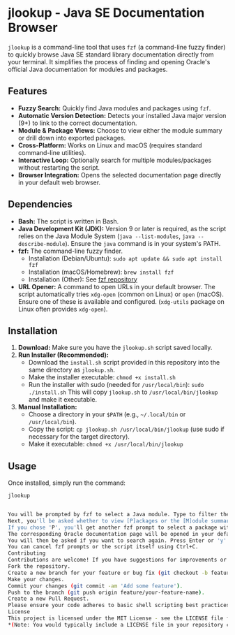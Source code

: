 
# jlookup - Java SE Documentation Browser

`jlookup` is a command-line tool that uses `fzf` (a command-line fuzzy finder) to quickly browse Java SE standard library documentation directly from your terminal. It simplifies the process of finding and opening Oracle's official Java documentation for modules and packages.

## Features

* **Fuzzy Search:** Quickly find Java modules and packages using `fzf`.
* **Automatic Version Detection:** Detects your installed Java major version (9+) to link to the correct documentation.
* **Module & Package Views:** Choose to view either the module summary or drill down into exported packages.
* **Cross-Platform:** Works on Linux and macOS (requires standard command-line utilities).
* **Interactive Loop:** Optionally search for multiple modules/packages without restarting the script.
* **Browser Integration:** Opens the selected documentation page directly in your default web browser.

## Dependencies

* **Bash:** The script is written in Bash.
* **Java Development Kit (JDK):** Version 9 or later is required, as the script relies on the Java Module System (`java --list-modules`, `java --describe-module`). Ensure the `java` command is in your system's PATH.
* **fzf:** The command-line fuzzy finder.
    * Installation (Debian/Ubuntu): `sudo apt update && sudo apt install fzf`
    * Installation (macOS/Homebrew): `brew install fzf`
    * Installation (Other): See [fzf repository](https://github.com/junegunn/fzf#installation)
* **URL Opener:** A command to open URLs in your default browser. The script automatically tries `xdg-open` (common on Linux) or `open` (macOS). Ensure one of these is available and configured. (`xdg-utils` package on Linux often provides `xdg-open`).

## Installation

1.  **Download:** Make sure you have the `jlookup.sh` script saved locally.
2.  **Run Installer (Recommended):**
    * Download the `install.sh` script provided in this repository into the same directory as `jlookup.sh`.
    * Make the installer executable: `chmod +x install.sh`
    * Run the installer with sudo (needed for `/usr/local/bin`): `sudo ./install.sh`
    This will copy `jlookup.sh` to `/usr/local/bin/jlookup` and make it executable.
3.  **Manual Installation:**
    * Choose a directory in your `$PATH` (e.g., `~/.local/bin` or `/usr/local/bin`).
    * Copy the script: `cp jlookup.sh /usr/local/bin/jlookup` (use sudo if necessary for the target directory).
    * Make it executable: `chmod +x /usr/local/bin/jlookup`

## Usage

Once installed, simply run the command:

```bash
jlookup


You will be prompted by fzf to select a Java module. Type to filter the list and press Enter to select.
Next, you'll be asked whether to view [P]ackages or the [M]odule summary. Press 'P', 'M', or Enter (defaults to M).
If you chose 'P', you'll get another fzf prompt to select a package within that module.
The corresponding Oracle documentation page will be opened in your default web browser.
You will then be asked if you want to search again. Press Enter or 'y' to continue, or 'n' to exit.
You can cancel fzf prompts or the script itself using Ctrl+C.
Contributing
Contributions are welcome! If you have suggestions for improvements or find a bug, please feel free to:
Fork the repository.
Create a new branch for your feature or bug fix (git checkout -b feature/your-feature-name or git checkout -b fix/your-bug-fix).
Make your changes.
Commit your changes (git commit -am 'Add some feature').
Push to the branch (git push origin feature/your-feature-name).
Create a new Pull Request.
Please ensure your code adheres to basic shell scripting best practices and that any changes maintain the core functionality.
License
This project is licensed under the MIT License - see the LICENSE file for details (or specify license directly).
*(Note: You would typically include a LICENSE file in your repository containing the full text of the chosen license, like the MIT License.)
